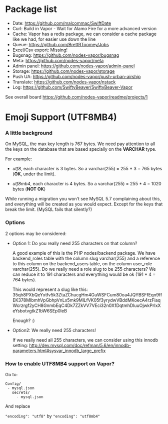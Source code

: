 # Package list

 - Date: https://github.com/malcommac/SwiftDate
 - Curl: Build in Vapor - Wait for Alamo Fire for a more advanced version
 - Cache: Vapor has a redis package, we can consider a cache package like we had, for easier use down the line
 - Queue: https://github.com/BrettRToomey/Jobs
 - Excel/Csv export: Missing!
 - Bugsnag: https://github.com/nodes-vapor/bugsnag
 - Meta: https://github.com/nodes-vapor/meta
 - Admin panel: https://github.com/nodes-vapor/admin-panel
 - Storage: https://github.com/nodes-vapor/storage
 - Push UA: https://github.com/nodes-vapor/push-urban-airship
 - Translate: https://github.com/nodes-vapor/nstack
 - Log: https://github.com/SwiftyBeaver/SwiftyBeaver-Vapor

See overall board
https://github.com/nodes-vapor/readme/projects/1


# Emoji Support (UTF8MB4)

### A little background

On MySQL, the max key length is 767 bytes. We need pay attention to all the keys on the database that are based specially on the **VARCHAR** type.

For example:

- *utf8*, each character is 3 bytes. So a varchar(255) = 255 * 3 = 765 bytes (**OK**, under the limit).

- *utf8mb4*, each character is 4 bytes. So a varchar(255) = 255 * 4 = 1020 bytes (**NOT OK**)

While running a migration you won’t see MySQL 5.7 complaining about this, and everything will be created as you would expect. Except for the keys that break the limit. (MySQL fails that silently?)

### Options

2 options may be considered:

- Option 1: Do you really need 255 characters on that column?

    A good example of this is the PHP nodes/backend package. We have backend_roles table with the column slug varchar(255) and a reference to this column on the backend_users table, on the column user_role varchar(255). Do we really need a role slug to be 255 characters? We can reduce it to 191 characters and everything would be ok (191 * 4 = 764 bytes).

    This would represent a slug like this:
35qh8PXbQeYxtfv5k3ZtaZChucgHm4GuWSFCum80oa4JQYBSFfEqn9ffEK378MIbmhVpGbhpVnLx5mk9MlLfVK05f3yrydwVBddMKoecA4rzFiaqWcrzrgf2yCH8GnmbEqC4Dk7ZZkVV7VEci32n0X1DqtmhDluuOjwkPrIxXeYsbotvgtkZ1bW6SEp0leB

    Enough? :)

- Option2: We really need 255 characters!

    If we really need all 255 characters, we can consider using this innodb setting:
http://dev.mysql.com/doc/refman/5.6/en/innodb-parameters.html#sysvar_innodb_large_prefix

### How to enable UTF8MB4 support on Vapor?

 Go to:
 
 ```
Config/
  - mysql.json
    secrets/
      - mysql.json
```

And replace

`"encoding": "utf8"` by `"encoding": "utf8mb4"`
